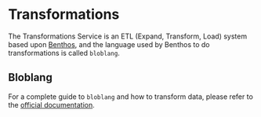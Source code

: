 # Transformations

The Transformations Service is an ETL (Expand, Transform, Load) system based upon [Benthos](https://www.benthos.dev/), and the language used by Benthos to do transformations is called `bloblang`.

## Bloblang
For a complete guide to `bloblang` and how to transform data, please refer to the [official documentation](https://www.benthos.dev/docs/guides/bloblang/about).